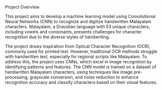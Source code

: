 Project Overview

This project aims to develop a machine learning model using Convolutional Neural Networks (CNN) to recognize and digitize handwritten Malayalam characters. Malayalam, a Dravidian language with 53 unique characters, including vowels and consonants, presents challenges for character recognition due to the diverse styles of handwriting.

The project draws inspiration from Optical Character Recognition (OCR), commonly used for printed text. However, traditional OCR methods struggle with handwritten text, especially for regional scripts like Malayalam. To address this, the project uses CNNs, which excel in image recognition by identifying patterns and features. The CNN model is trained on a dataset of handwritten Malayalam characters, using techniques like image pre-processing, grayscale conversion, and noise reduction to enhance recognition accuracy and classify characters based on their visual features.
